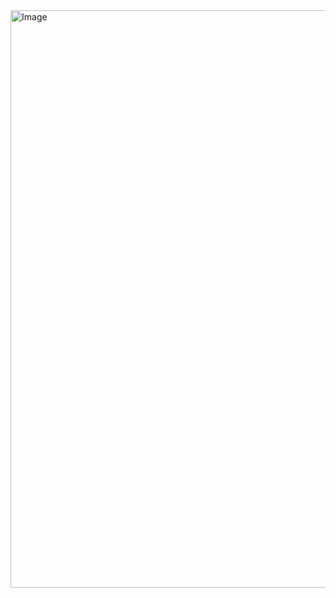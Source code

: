 <img width="958" height="924" alt="Image" src="https://github.com/user-attachments/assets/5d86ab79-8ca6-4090-9678-4dc004f09378" />
